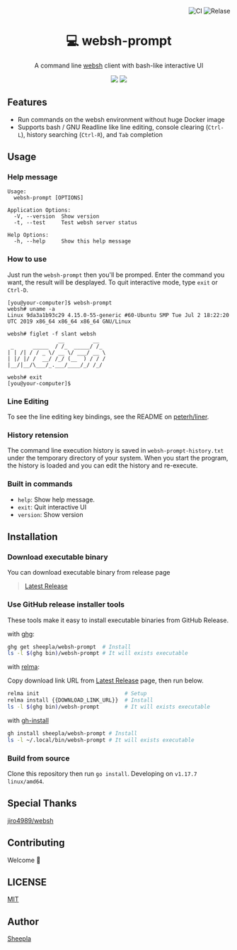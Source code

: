 <div align="right">

![CI](https://github.com/sheepla/websh-prompt/actions/workflows/ci.yml/badge.svg)
![Relase](https://github.com/sheepla/websh-prompt/actions/workflows/release.yml/badge.svg)

</div>

<div align="center">

# 💻 websh-prompt

</div>

<div align="center">

A command line [websh](https://github.com/jiro4989/websh) client with bash-like interactive UI

![](https://img.shields.io/static/v1?label=Language&message=Go&color=blue&style=flat-square)
![](https://img.shields.io/static/v1?label=License&message=MIT&color=blue&style=flat-square)

</div>

## Features

- Run commands on the websh environment without huge Docker image
- Supports bash / GNU Readline like line editing, console clearing (`Ctrl-L`), history searching (`Ctrl-R`), and `Tab` completion

## Usage

### Help message

```
Usage:
  websh-prompt [OPTIONS]

Application Options:
  -V, --version  Show version
  -t, --test     Test websh server status

Help Options:
  -h, --help     Show this help message
```

### How to use

Just run the `websh-prompt` then you'll be promped. Enter the command you want, the result will be desplayed.
To quit interactive mode, type `exit` or `Ctrl-D`.

```
[you@your-computer]$ websh-prompt
websh# uname -a
Linux 9da3a1b93c29 4.15.0-55-generic #60-Ubuntu SMP Tue Jul 2 18:22:20 UTC 2019 x86_64 x86_64 x86_64 GNU/Linux

websh# figlet -f slant websh
                __         __  
 _      _____  / /_  _____/ /_ 
| | /| / / _ \/ __ \/ ___/ __ \
| |/ |/ /  __/ /_/ (__  ) / / /
|__/|__/\___/_.___/____/_/ /_/ 
                               
websh# exit
[you@your-computer]$ 
```

### Line Editing

To see the line editing key bindings, see the README on [peterh/liner](https://github.com/peterh/liner#readme).

### History retension

The command line execution history is saved in `websh-prompt-history.txt` under the temporary directory of your system. When you start the program, the history is loaded and you can edit the history and re-execute.

### Built in commands

- `help`: Show help message.
- `exit`: Quit interactive UI
- `version`: Show version

## Installation

### Download executable binary

You can download executable binary from release page

> [Latest Release](https://github.com/sheepla/websh-prompt/releases/latest)

### Use GitHub release installer tools

These tools make it easy to install executable binaries from GitHub Release.

with [ghg](https://github.com/Songmu/ghg):

```bash
ghg get sheepla/websh-prompt  # Install
ls -l $(ghg bin)/websh-prompt # It will exists executable
```

with [relma](https://github.com/jiro4989/relma):

Copy download link URL from [Latest Release](https://github.com/sheepla/websh-prompt/releases/latest) page, then run below.


```bash
relma init                           # Setup
relma install {{DOWNLOAD_LINK_URL}}  # Install
ls -l $(ghg bin)/websh-prompt        # It will exists executable
```

with [gh-install](https://github.com/redraw/gh-install)

```bash
gh install sheepla/websh-prompt # Install
ls -l ~/.local/bin/websh-prompt # It will exists executable
```

### Build from source

Clone this repository then run `go install`.
Developing on `v1.17.7 linux/amd64`.

## Special Thanks

[jiro4989/websh](https://github.com/jiro4989/websh) 

## Contributing

Welcome 💖

## LICENSE

[MIT](./LICENSE)

## Author

[Sheepla](https://github.com/sheepla)
